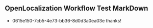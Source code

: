 ## OpenLocalization Workflow Test MarkDown
* 0615e150-7cb5-4e73-bb36-8d0d3a0ea03e 
thanks!<!--HONumber=Mar16_HO2-->
